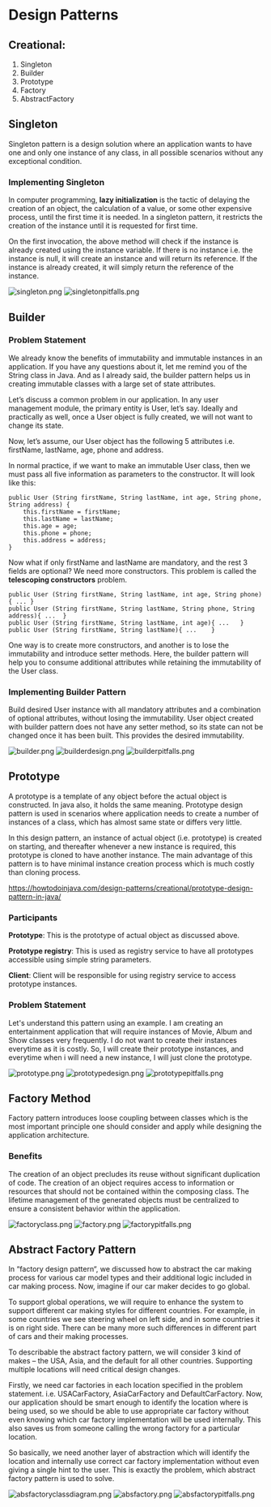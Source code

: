 # Design Patterns

## **Creational:**

1) Singleton
2) Builder
3) Prototype
4) Factory
5) AbstractFactory

## **Singleton**

Singleton pattern is a design solution where an application wants to have one and only one instance of any class, in all
possible scenarios without any exceptional condition.

### **Implementing Singleton**

In computer programming, **lazy initialization** is the tactic of delaying the creation of an object, the calculation of
a value, or some other expensive process, until the first time it is needed. In a singleton pattern, it restricts the
creation of the instance until it is requested for first time.

On the first invocation, the above method will check if the instance is already created using the instance variable. If
there is no instance i.e. the instance is null, it will create an instance and will return its reference. If the
instance is already created, it will simply return the reference of the instance.

![singleton.png](src/com/designpatterns/images/singleton.png)
![singletonpitfalls.png](src/com/designpatterns/images/singletonpitfalls.png)

## **Builder**

### **Problem Statement**

We already know the benefits of immutability and immutable instances in an application. If you have any questions about
it, let me remind you of the String class in Java. And as I already said, the builder pattern helps us in creating
immutable classes with a large set of state attributes.

Let’s discuss a common problem in our application. In any user management module, the primary entity is User, let’s say.
Ideally and practically as well, once a User object is fully created, we will not want to change its state.

Now, let’s assume, our User object has the following 5 attributes i.e. firstName, lastName, age, phone and address.

In normal practice, if we want to make an immutable User class, then we must pass all five information as parameters to
the constructor. It will look like this:

```
public User (String firstName, String lastName, int age, String phone, String address) {
    this.firstName = firstName;
    this.lastName = lastName;
    this.age = age;
    this.phone = phone;
    this.address = address;
}
```

Now what if only firstName and lastName are mandatory, and the rest 3 fields are optional? We need more constructors.
This problem is called the **telescoping constructors** problem.

```
public User (String firstName, String lastName, int age, String phone){ ...	}
public User (String firstName, String lastName, String phone, String address){ ...	}
public User (String firstName, String lastName, int age){ ...	}
public User (String firstName, String lastName){ ...	}
```

One way is to create more constructors, and another is to lose the immutability and introduce setter methods. Here, the
builder pattern will help you to consume additional attributes while retaining the immutability of the User class.

### **Implementing Builder Pattern**

Build desired User instance with all mandatory attributes and a combination of optional attributes, without losing the
immutability. User object created with builder pattern does not have any setter method, so its state can not be changed
once it has been built. This provides the desired immutability.

![builder.png](src/com/designpatterns/images/builder.png)
![builderdesign.png](src/com/designpatterns/images/builderdesign.png)
![builderpitfalls.png](src/com/designpatterns/images/builderpitfalls.png)

## **Prototype**

A prototype is a template of any object before the actual object is constructed. In java also, it holds the same
meaning. Prototype design pattern is used in scenarios where application needs to create a number of instances of a
class, which has almost same state or differs very little.

In this design pattern, an instance of actual object (i.e. prototype) is created on starting, and thereafter whenever a
new instance is required, this prototype is cloned to have another instance. The main advantage of this pattern is to
have minimal instance creation process which is much costly than cloning process.

https://howtodoinjava.com/design-patterns/creational/prototype-design-pattern-in-java/

### **Participants**

**Prototype**: This is the prototype of actual object as discussed above.

**Prototype registry**: This is used as registry service to have all prototypes accessible using simple string
parameters.

**Client**: Client will be responsible for using registry service to access prototype instances.

### **Problem Statement**

Let's understand this pattern using an example. I am creating an entertainment application that will require instances
of Movie, Album and Show classes very frequently. I do not want to create their instances everytime as it is costly. So,
I will create their prototype instances, and everytime when i will need a new instance, I will just clone the prototype.

![prototype.png](src/com/designpatterns/images/prototype.png)
![prototypedesign.png](src/com/designpatterns/images/prototypedesign.png)
![prototypepitfalls.png](src/com/designpatterns/images/prototypepitfalls.png)

## **Factory Method**

Factory pattern introduces loose coupling between classes which is the most important principle one should consider and
apply while designing the application architecture.

### **Benefits**

The creation of an object precludes its reuse without significant duplication of code. The creation of an object
requires access to information or resources that should not be contained within the composing class. The lifetime
management of the generated objects must be centralized to ensure a consistent behavior within the application.

![factoryclass.png](src/com/designpatterns/images/factoryclass.png)
![factory.png](src/com/designpatterns/images/factory.png)
![factorypitfalls.png](src/com/designpatterns/images/factorypitfalls.png)

## **Abstract Factory Pattern**

In “factory design pattern“, we discussed how to abstract the car making process for various car model types and their
additional logic included in car making process. Now, imagine if our car maker decides to go global.

To support global operations, we will require to enhance the system to support different car making styles for different
countries. For example, in some countries we see steering wheel on left side, and in some countries it is on right side.
There can be many more such differences in different part of cars and their making processes.

To describable the abstract factory pattern, we will consider 3 kind of makes – the USA, Asia, and the default for all
other countries. Supporting multiple locations will need critical design changes.

Firstly, we need car factories in each location specified in the problem statement. i.e. USACarFactory, AsiaCarFactory
and DefaultCarFactory. Now, our application should be smart enough to identify the location where is being used, so we
should be able to use appropriate car factory without even knowing which car factory implementation will be used
internally. This also saves us from someone calling the wrong factory for a particular location.

So basically, we need another layer of abstraction which will identify the location and internally use correct car
factory implementation without even giving a single hint to the user. This is exactly the problem, which abstract
factory pattern is used to solve.

![absfactoryclassdiagram.png](src/com/designpatterns/images/absfactoryclassdiagram.png)
![absfactory.png](src/com/designpatterns/images/absfactory.png)
![absfactorypitfalls.png](src/com/designpatterns/images/absfactorypitfalls.png)